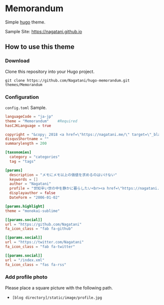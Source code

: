 # Memorandum

Simple [hugo](https://gohugo.io/) theme.

Sample Site: https://nagatani.github.io

## How to use this theme
### Download

Clone this repository into your Hugo project.

```
git clone https://github.com/Nagatani/hugo-memorandum.git themes/Memorandum
```

### Configuration
`config.toml` Sample.
```toml
languageCode = "ja-jp"
theme = "Memorandum"    #Required
hasCJKLanguage = true

copyright = "&copy; 2018 <a href=\"https://nagatani.me/\" target=\"_blank\">Nagatani</a>"
disqusShortname = ""
summarylength = 200

[taxonomies]
  category = "categories"
  tag = "tags"

[params]
  description = "メモにメモ以上の価値を求めるのはいけない"
  keywords = []
  author = "Nagatani"
  profile = "世知辛い世の中を静かに暮らしたい<br><a href=\"https://nagatani.me/\" target=\"_blank\">https://nagatani.me/</a>"
  displayauthor = false
  DateForm = "2006-01-02"

[params.highlight]
theme = "monokai-sublime"

[[params.social]]
url = "https://github.com/Nagatani"
fa_icon_class = "fab fa-github"

[[params.social]]
url = "https://twitter.com/Nagatani"
fa_icon_class = "fab fa-twitter"

[[params.social]]
url = "/index.xml"
fa_icon_class = "fas fa-rss"
```

### Add profile photo
Please place a square picture with the following path.
- `[blog directory]/static/image/profile.jpg`
